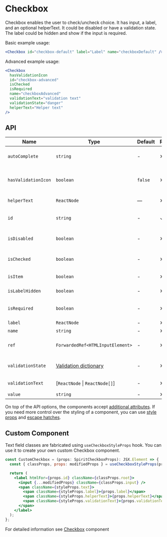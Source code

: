 # Checkbox

Checkbox enables the user to check/uncheck choice.
It has input, a label, and an optional helperText.
It could be disabled or have a validation state.
The label could be hidden and show if the input is required.

Basic example usage:

```jsx
<Checkbox id="checkbox-default" label="Label" name="checkboxDefault" />
```

Advanced example usage:

```jsx
<Checkbox
  hasValidationIcon
  id="checkbox-advanced"
  isChecked
  isRequired
  name="checkboxAdvanced"
  validationText="validation text"
  validationState="danger"
  helperText="Helper text"
/>
```

## API

| Name                | Type                                           | Default | Required | Description                                          |
| ------------------- | ---------------------------------------------- | ------- | -------- | ---------------------------------------------------- |
| `autoComplete`      | `string`                                       | -       | ✕        | [Automated assistance in filling][autocomplete-attr] |
| `hasValidationIcon` | `boolean`                                      | `false` | ✕        | Whether to show validation icon                      |
| `helperText`        | `ReactNode`                                    | —       | ✕        | Custom helper text                                   |
| `id`                | `string`                                       | -       | ✓        | Input and label identification                       |
| `isDisabled`        | `boolean`                                      | -       | ✕        | Whether is field disabled                            |
| `isChecked`         | `boolean`                                      | -       | ✕        | Whether is field checked                             |
| `isItem`            | `boolean`                                      | -       | ✕        | To render in [Item][item] mode                       |
| `isLabelHidden`     | `boolean`                                      | -       | ✕        | Whether is label hidden                              |
| `isRequired`        | `boolean`                                      | -       | ✕        | Whether is field required                            |
| `label`             | `ReactNode`                                    | -       | ✕        | Label text                                           |
| `name`              | `string`                                       | -       | ✕        | Input name                                           |
| `ref`               | `ForwardedRef<HTMLInputElement>`               | -       | ✕        | Input element reference                              |
| `validationState`   | [Validation dictionary][dictionary-validation] | -       | ✕        | Type of validation state.                            |
| `validationText`    | \[`ReactNode` \| `ReactNode[]`]                | -       | ✕        | Validation text                                      |
| `value`             | `string`                                       | -       | ✕        | Input value                                          |

On top of the API options, the components accept [additional attributes][readme-additional-attributes].
If you need more control over the styling of a component, you can use [style props][readme-style-props]
and [escape hatches][readme-escape-hatches].

## Custom Component

Text field classes are fabricated using `useCheckboxStyleProps` hook. You can use it to create your own custom Checkbox component.

```jsx
const CustomCheckbox = (props: SpiritCheckboxProps): JSX.Element => {
  const { classProps, props: modifiedProps } = useCheckboxStyleProps(props);

  return (
    <label htmlFor={props.id} className={classProps.root}>
      <input {...modifiedProps} className={classProps.input} />
      <span className={styleProps.text}>
        <span className={styleProps.label}>{props.label}</span>
        <span className={styleProps.helperText}>{props.helperText}</span>
        <span className={styleProps.validationText}>{props.validationText}</span>
      </span>
    </label>
  );
};
```

For detailed information see [Checkbox](https://github.com/lmc-eu/spirit-design-system/blob/main/packages/web/src/scss/components/Checkbox/README.md) component

[autocomplete-attr]: https://developer.mozilla.org/en-US/docs/Web/HTML/Attributes/autocomplete
[dictionary-validation]: https://github.com/lmc-eu/spirit-design-system/blob/main/docs/DICTIONARIES.md#validation
[item]: https://github.com/lmc-eu/spirit-design-system/blob/main/packages/web-react/src/components/Item/README.md
[readme-additional-attributes]: https://github.com/lmc-eu/spirit-design-system/blob/main/packages/web-react/README.md#additional-attributes
[readme-escape-hatches]: https://github.com/lmc-eu/spirit-design-system/blob/main/packages/web-react/README.md#escape-hatches
[readme-style-props]: https://github.com/lmc-eu/spirit-design-system/blob/main/packages/web-react/README.md#style-props
